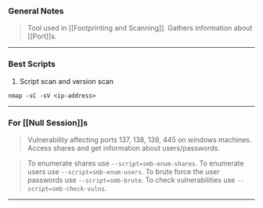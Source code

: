 
### General Notes

> Tool used in [[Footprinting and Scanning]].
> Gathers information about [[Port]]s.

---
### Best Scripts

1. Script scan and version scan
```
nmap -sC -sV <ip-address>
```

---

### For [[Null Session]]s 

> Vulnerability affecting ports 137, 138, 139, 445 on windows machines.
> Access shares and get information about users/passwords.

> To enumerate shares use `--script=smb-enum-shares`.
> To enumerate users use `--script=smb-enum-users`.
> To brute force the user passwords use `--script=smb-brute`.
> To check vulnerabilities use `--script=smb-check-vulns`.

---
